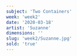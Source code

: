```yaml
---
subject: 'Two Containers'
week: 'week2'
date: '2020-03-18'
artist: 'Suzanne'
dimensions: ''
slug: 'week2/Suzanne.jpg'
sold: 'true'
---
```

